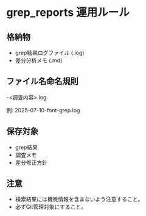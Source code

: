 # grep_reports 運用ルール

## 格納物
- grep結果ログファイル (.log)
- 差分分析メモ (.md)

## ファイル名命名規則
<YYYY-MM-DD>-<調査内容>.log

例:
2025-07-10-font-grep.log

## 保存対象
- grep結果
- 調査メモ
- 差分修正方針

## 注意
- 検索結果には機微情報を含まないよう注意すること。
- 必ずGit管理対象にすること。